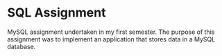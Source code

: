 # SQL Assignment

MySQL assignment undertaken in my first semester.  The purpose of this assignment was to implement an application that 
stores data in a MySQL database.

